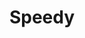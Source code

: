 ---
title: "Speedy"
url: /cournon-dauvergne/speedy-route-du-cendre/
shop: réparation de voitures
---